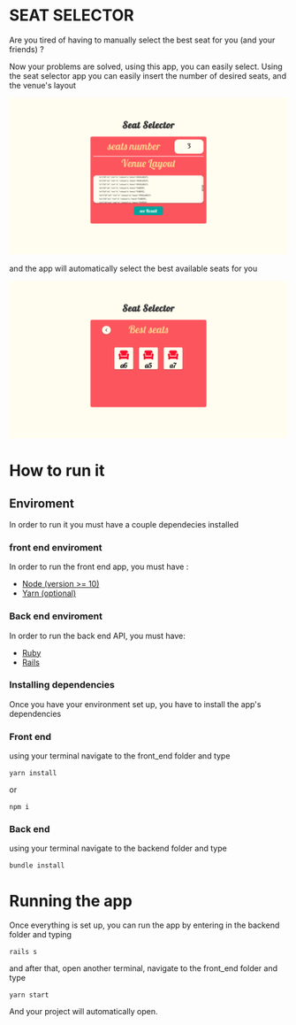 # SEAT SELECTOR

Are you tired of having to manually select the best seat for you (and your friends) ?

Now your problems are solved, using this app, you can easily select. Using the seat selector app you can easily insert the number of desired seats,
and the venue's layout


<img src="screenShot1.png" alt="app image"/>


and the app will automatically select the best available seats for you

<img src="screenShot2.png" alt="app's selected seats"/>


# How to run it

## Enviroment

In order to run it you must have a couple dependecies installed 

### front end enviroment

In order to run the front end app, you must have :

- <a href="https://nodejs.org/en/download/" target="_blank">Node (version >= 10)</a>
- <a href="https://classic.yarnpkg.com" target="_blank">Yarn (optional)</a>


### Back end enviroment

In order to run the back end API, you must have:

- <a href="https://www.ruby-lang.org/en/documentation/installation/" target="_blank">Ruby</a>
- <a href="https://guides.rubyonrails.org/v5.0/getting_started.html" target="_blank">Rails</a>


### Installing dependencies 

Once you have your environment set up, you have to install the app's dependencies

### Front end 

using your terminal navigate to the front_end folder and type

```
yarn install
```

or

```
npm i
```

### Back end

using your terminal navigate to the backend folder and type


```
bundle install
```

# Running the app

Once everything is set up, you can run the app by entering in the backend folder and typing

```
rails s
```

and after that, open another terminal, navigate to the front_end folder and type

```
yarn start
```

And your project will automatically open.